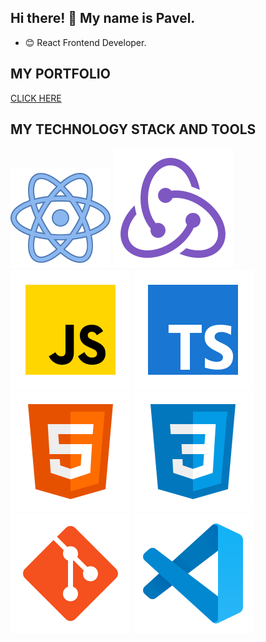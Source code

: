 ## Hi there! 👋 My name is Pavel.

- 😊 React Frontend Developer.

## MY PORTFOLIO

[CLICK HERE](https://paavveel.github.io/portfolio/)

## MY TECHNOLOGY STACK AND TOOLS

![React](/svg/react.svg)
![Redux](/svg/redux.svg)
![JS](/svg/JS.svg)
![TS](/svg/TS.svg)
![HTML](/svg/html-5.svg)
![CSS](/svg/css3.svg)
![Git](/svg/git.svg)
![Git](/svg/vscode.svg)

<!-- ## MY CONTACTS -->
<!-- [<img src="./svg/Linkedin.svg">](https://www.linkedin.com/in//) -->
<!-- [<img src="./svg/twitter.svg">](https://twitter.com/) -->

<!--
**Paavveel/paavveel** is a ✨ _special_ ✨ repository because its `README.md` (this file) appears on your GitHub profile.

Here are some ideas to get you started:

- 🔭 I’m currently working on ...
- 🌱 I’m currently learning ...
- 👯 I’m looking to collaborate on ...
- 🤔 I’m looking for help with ...
- 💬 Ask me about ...
- 📫 How to reach me: ...
- 😄 Pronouns: ...
- ⚡ Fun fact: ...
-->
